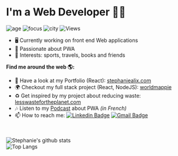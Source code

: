 # I'm a Web Developer 👩‍💻

![age](https://img.shields.io/badge/age-28-ff69b4)
![focus](https://img.shields.io/badge/focus-web-9cf)
![city](https://img.shields.io/badge/city-Amsterdam-brightgreen)
![Views](https://komarev.com/ghpvc/?username=alix2018&label=Views)

-  🖥 Currently working on front end Web applications
-  💃 Passionate about PWA
-  💜 Interests: sports, travels, books and friends

**Find me around the web 🌎:**

-  💅 Have a look at my Portfolio (React): [stephaniealix.com](https://stephaniealix.com/)
-  🌍 Checkout my full stack project (React, NodeJS): [worldmappie](https://worldmappie.stephaniealix.com/)
-  ♻️ Get inspired by my project about reducing waste: [lesswastefortheplanet.com](https://lesswastefortheplanet.com/)
-  🎶 Listen to my [Podcast](https://slash-podcast.fr/podcasts/progressive-web-app/) about PWA *(in French)*
-  📫 How to reach me:
[![Linkedin Badge](https://img.shields.io/badge/-LinkedIn-blue?style=flat-square&logo=Linkedin&logoColor=white&link=https://www.linkedin.com/in/stephanie-alix/)](https://www.linkedin.com/in/stephanie-alix/) [![Gmail Badge](https://img.shields.io/badge/-Gmail-c14438?style=flat-square&logo=Gmail&logoColor=white&link=mailto:stephanie.alix95.com)](mailto:stephanie.alix95@gmail.com)

<br />

![Stephanie's github stats](https://github-readme-stats.vercel.app/api?username=alix2018&show_icons=true&bg_color=00000000&hide=contribs)
<br>
![Top Langs](https://github-readme-stats.vercel.app/api/top-langs/?username=alix2018&exclude_repo=school-intranet-club-page,school-snake-project,school-R3D,school-text-translation,school-django-blog,hackathon-nuit-info)
